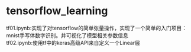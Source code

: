 # tensorflow_learning</br>
tf01.ipynb:实现了对tensorflow的简单张量操作，实现了一个简单的入门项目：mnist手写体数字识别。并可视化了模型相关参数信息</br>
tf02.ipynb:使用tf中的keras高级API来自定义一个Linear层



